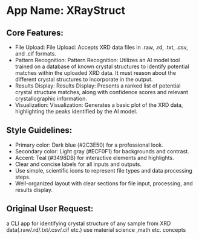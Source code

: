 # **App Name**: XRayStruct

## Core Features:

- File Upload: File Upload: Accepts XRD data files in .raw, .rd, .txt, .csv, and .cif formats.
- Pattern Recognition: Pattern Recognition: Utilizes an AI model tool trained on a database of known crystal structures to identify potential matches within the uploaded XRD data. It must reason about the different crystal structures to incorporate in the output.
- Results Display: Results Display: Presents a ranked list of potential crystal structure matches, along with confidence scores and relevant crystallographic information.
- Visualization: Visualization: Generates a basic plot of the XRD data, highlighting the peaks identified by the AI model.

## Style Guidelines:

- Primary color: Dark blue (#2C3E50) for a professional look.
- Secondary color: Light gray (#ECF0F1) for backgrounds and contrast.
- Accent: Teal (#3498DB) for interactive elements and highlights.
- Clear and concise labels for all inputs and outputs.
- Use simple, scientific icons to represent file types and data processing steps.
- Well-organized layout with clear sections for file input, processing, and results display.

## Original User Request:
a CLI app for identifying crystal structure of any sample from XRD data(.raw/.rd/.txt/.csv/.cif etc.) use material science ,math etc. concepts
  
